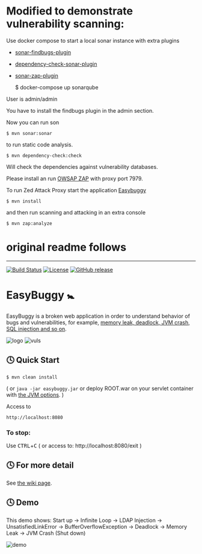 # Modified to demonstrate vulnerability scanning:

Use docker compose to start a local sonar instance with extra plugins 
* [sonar-findbugs-plugin](https://github.com/SonarQubeCommunity/sonar-findbugs/)
* [dependency-check-sonar-plugin](https://github.com/stevespringett/dependency-check-sonar-plugin)
* [sonar-zap-plugin](https://github.com/pdsoftplan/sonar-zap)

    $ docker-compose up sonarqube

User is admin/admin
                       
You have to install the findbugs plugin in the admin section.


Now you can run son

    $ mvn sonar:sonar
    
to run static code analysis.

    $ mvn dependency-check:check

Will check the dependencies against vulnerability databases.

Please install an run [OWSAP ZAP](https://www.owasp.org/index.php/OWASP_Zed_Attack_Proxy_Project) with proxy port 7979.

To run Zed Attack Proxy start the application [Easybuggy](http://localhost:8080/) 

    $ mvn install

and then run scanning and attacking in an extra console 
    
    $ mvn zap:analyze


# original readme follows
---

[![Build Status](https://travis-ci.org/k-tamura/easybuggy.svg?branch=master)](https://travis-ci.org/k-tamura/easybuggy)
[![License](https://img.shields.io/badge/License-Apache%202.0-blue.svg)](https://opensource.org/licenses/Apache-2.0)
[![GitHub release](https://img.shields.io/github/release/k-tamura/easybuggy.svg)](https://github.com/k-tamura/easybuggy/releases/latest)

EasyBuggy :baby_symbol:
=

EasyBuggy is a broken web application in order to understand behavior of bugs and vulnerabilities, for example, [memory leak, deadlock, JVM crash, SQL injection and so on](https://github.com/k-tamura/easybuggy/wiki).

![logo](https://github.com/k-tamura/easybuggy/blob/master/src/main/webapp/images/easybuggy.png)
![vuls](https://github.com/k-tamura/test/blob/master/bugs.png)

:clock4: Quick Start
-

    $ mvn clean install

( or ``` java -jar easybuggy.jar ``` or deploy ROOT.war on your servlet container with [the JVM options](https://github.com/k-tamura/easybuggy/blob/master/pom.xml#L204). )

Access to

    http://localhost:8080

### To stop:

  Use <kbd>CTRL</kbd>+<kbd>C</kbd> ( or access to: http://localhost:8080/exit )

:clock4: For more detail
-
   
See [the wiki page](https://github.com/k-tamura/easybuggy/wiki).

:clock4: Demo
-

This demo shows: Start up -> Infinite Loop -> LDAP Injection -> UnsatisfiedLinkError -> BufferOverflowException -> Deadlock -> Memory Leak -> JVM Crash (Shut down)

![demo](https://github.com/k-tamura/test/blob/master/demo_eb.gif)
